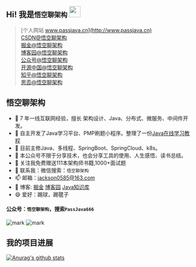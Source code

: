 ## Hi! 我是`悟空聊架构` <img src="https://raw.githubusercontent.com/iampavangandhi/iampavangandhi/master/gifs/Hi.gif" width="30px"></h2>

>[个人网站 www.passjava.cn](http://www.passjava.cn)  
>[CSDN@悟空聊架构](https://passjava.blog.csdn.net/)  
[掘金@悟空聊架构](https://juejin.im/user/3773179639893229/posts)   
[博客园@悟空聊架构](https://www.cnblogs.com/jackson0714/)     
[公众号@悟空聊架构](http://cdn.jayh.club/blog/20200824/085127482.png)     
[开源中国@悟空聊架构](https://my.oschina.net/u/4499317)   
[知乎@悟空聊架构](https://www.zhihu.com/people/passjava666)   
[思否@悟空聊架构](https://segmentfault.com/u/passjava666)   


## 悟空聊架构

- 👯 7 年一线互联网经验，擅长 架构设计、Java、分布式、微服务、中间件开发。
- 🔭 自主开发了Java学习平台、PMP刷题小程序。整理了一份[Java在线学习教程](http://jayh2018.gitee.io/passjava-learning/#/README)
- 🌱 目前主修Java、多线程、SpringBoot、SpringCloud、k8s。
- 👯 本公众号不限于分享技术，也会分享工具的使用、人生感悟、读书总结。
- 🤔 关注我免费赠送111本架构师书籍,1000+面试题
- 💬 联系我：微信搜索：`悟空聊架构`
- 📫 邮箱：jackson0585@163.com
- 🚀 博客: [掘金](https://juejin.im/user/3773179639893229) [博客园](https://www.cnblogs.com/jackson0714) [Java知识库](http://jayh2018.gitee.io/passjava-learning/#/README)
- 😄 爱好：踢球，踢毽子

#### 公众号：`悟空聊架构`，搜索`PassJava666`
![mark](https://img-blog.csdnimg.cn/20201224103647797.png)
![mark](https://img-blog.csdnimg.cn/20201117085848958.png)

## 我的项目进展
[![Anurag's github stats](https://github-readme-stats.vercel.app/api?username=jackson0714)](https://github.com/jackson0714)


